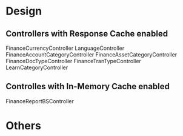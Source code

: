 ﻿# Design
## Controllers with Response Cache enabled
FinanceCurrencyController
LanguageController
FinanceAccountCategoryController
FinanceAssetCategoryController
FinanceDocTypeController
FinanceTranTypeController
LearnCategoryController

## Controlles with In-Memory Cache enabled
FinanceReportBSController

# Others
